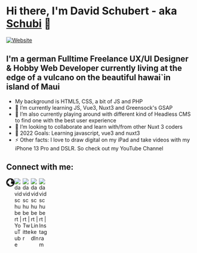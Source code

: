 # Hi there, I'm David Schubert - aka [Schubi][website] 👋 

[![Website](https://img.shields.io/website?label=davidschubert.com&style=for-the-badge&url=https%3A%2F%2Fdavidschubert.com)](https://davidschubert.com)

## I'm a german Fulltime Freelance UX/UI Designer & Hobby Web Developer currently living at the edge of a vulcano on the beautiful hawai`in island of Maui

- My background is HTML5, CSS, a bit of JS and PHP
- 🌱 I’m currently learning JS, Vue3, Nuxt3 and Greensock's GSAP
- 🌱 I’m also currently playing around with different kind of Headless CMS to find one with the best user experience
- 👯 I’m looking to collaborate and learn with/from other Nuxt 3 coders
- 🥅 2022 Goals: Learning javascript, vue3 and nuxt3
- ⚡ Other facts: I love to draw digital on my iPad and take videos with my iPhone 13 Pro and DSLR. So check out my YouTube Channel

## Connect with me:

[<img align="left" alt="davidschubert.com" width="22px" src="https://raw.githubusercontent.com/iconic/open-iconic/master/svg/globe.svg" />][website]
[<img align="left" alt="davidschubert | YouTube" width="22px" src="https://cdn.jsdelivr.net/npm/simple-icons@v3/icons/youtube.svg" />][youtube]
[<img align="left" alt="davidschubert | Twitter" width="22px" src="https://cdn.jsdelivr.net/npm/simple-icons@v3/icons/twitter.svg" />][twitter]
[<img align="left" alt="davidschubert | LinkedIn" width="22px" src="https://cdn.jsdelivr.net/npm/simple-icons@v3/icons/linkedin.svg" />][linkedin]
[<img align="left" alt="davidschubert | Instagram" width="22px" src="https://cdn.jsdelivr.net/npm/simple-icons@v3/icons/instagram.svg" />][instagram]

[website]: https://davidschubert.com
[youtube]: https://youtube.com/siskodeluxe
[twitter]: https://twitter.com/davidschubert
[linkedin]: https://linkedin.com/in/davidschubert-uiux
[instagram]: https://instagram.com/sisko.de
